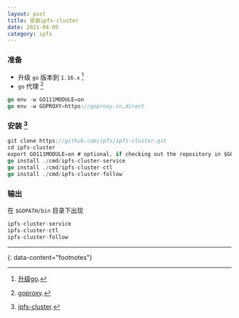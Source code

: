 ```yaml
---
layout: post
title: 安装ipfs-cluster
date: 2021-04-05
category: ipfs
---
```


### 准备
* 升级 `go` 版本到 `1.16.x` [^1]
* `go` 代理 [^2] 
```go
go env -w GO111MODULE=on
go env -w GOPROXY=https://goproxy.cn,direct
```

### 安装 [^3]
```go
git clone https://github.com/ipfs/ipfs-cluster.git
cd ipfs-cluster
export GO111MODULE=on # optional, if checking out the repository in $GOPATH.
go install ./cmd/ipfs-cluster-service
go install ./cmd/ipfs-cluster-ctl
go install ./cmd/ipfs-cluster-follow
```

### 输出
在 `$GOPATH/bin` 目录下出现 
```go
ipfs-cluster-service
ipfs-cluster-ctl
ipfs-cluster-follow
```

---
{: data-content="footnotes"}

[^1]: [升级go](http://beautifularea.cn/0034.html).  
[^2]: [goproxy](https://goproxy.cn/).  
[^3]: [ipfs-cluster](https://cluster.ipfs.io/download/).  
